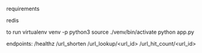 requirements

redis

to run
virtualenv venv -p python3
source ./venv/bin/activate
python app.py

endpoints:
/healthz
/url_shorten
/url_lookup/<url_id>
/url_hit_count/<url_id>
